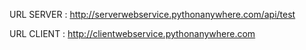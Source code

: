 URL SERVER :
http://serverwebservice.pythonanywhere.com/api/test

URL CLIENT :
http://clientwebservice.pythonanywhere.com

